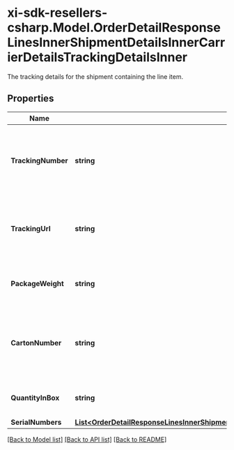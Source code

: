 # xi-sdk-resellers-csharp.Model.OrderDetailResponseLinesInnerShipmentDetailsInnerCarrierDetailsTrackingDetailsInner
The tracking details for the shipment containing the line item.

## Properties

Name | Type | Description | Notes
------------ | ------------- | ------------- | -------------
**TrackingNumber** | **string** | The tracking number for the shipment containing the line item. | [optional] 
**TrackingUrl** | **string** | The tracking URL for the shipment containing the line item. | [optional] 
**PackageWeight** | **string** | The weight of the package for the line item. | [optional] 
**CartonNumber** | **string** | The shipment carton number that contains the line item. | [optional] 
**QuantityInBox** | **string** | The quantity of line items in the box. | [optional] 
**SerialNumbers** | [**List&lt;OrderDetailResponseLinesInnerShipmentDetailsInnerCarrierDetailsTrackingDetailsInnerSerialNumbersInner&gt;**](OrderDetailResponseLinesInnerShipmentDetailsInnerCarrierDetailsTrackingDetailsInnerSerialNumbersInner.md) |  | [optional] 

[[Back to Model list]](../README.md#documentation-for-models) [[Back to API list]](../README.md#documentation-for-api-endpoints) [[Back to README]](../README.md)

